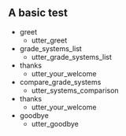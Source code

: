 ## A basic test
* greet
  - utter_greet
* grade_systems_list
  - utter_grade_systems_list
* thanks
  - utter_your_welcome
* compare_grade_systems
  - utter_systems_comparison
* thanks
  - utter_your_welcome
* goodbye
  - utter_goodbye
